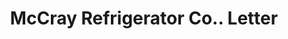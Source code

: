 ---
doi: 10.7916/D8P85PWT
date_other: '1927'
date_other_textual: '1927'
form: correspondence
genre:
- Letters (correspondence)
name:
- McCray Refrigerator Co.
object_in_context_url: https://biggert.cul.columbia.edu/items/view/ave_biggert_00294
subject_hierarchical_geographic:
- Kendallville, Indiana, United States
subject_name:
- McCray Refrigerator Co.
title: McCray Refrigerator Co.. Letter
sort_title: McCray Refrigerator Co.. Letter
call_number: ave_biggert_00294
coordinates:
- 41.44166666666666,-85.26055555555556
pid: ave_biggert_00294
identifiers: ave_biggert_00294
thumbnail: https://derivativo-2.library.columbia.edu/iiif/2/ldpd:344265/full/!256,256/0/native.jpg
permalink: /biggert/ave_biggert_00294/
layout: iiif-image-page
---